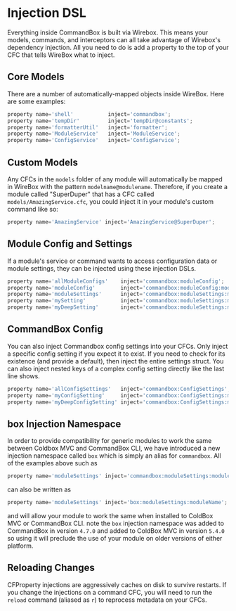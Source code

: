 # Injection DSL

Everything inside CommandBox is built via Wirebox. This means your models, commands, and interceptors can all take advantage of Wirebox's dependency injection. All you need to do is add a property to the top of your CFC that tells WireBox what to inject.

## Core Models

There are a number of automatically-mapped objects inside WireBox. Here are some examples:

```javascript
property name='shell'           inject='commandbox';
property name='tempDir'         inject='tempDir@constants';
property name='formatterUtil'   inject='formatter';
property name='ModuleService'   inject='ModuleService';
property name='ConfigService'   inject='ConfigService';
```

## Custom Models

Any CFCs in the `models` folder of any module will automatically be mapped in WireBox with the pattern `modelname@modulename`. Therefore, if you create a module called "SuperDuper" that has a CFC called `models/AmazingService.cfc`, you could inject it in your module's custom command like so:

```javascript
property name='AmazingService' inject='AmazingService@SuperDuper';
```

## Module Config and Settings

If a module's service or command wants to access configuration data or module settings, they can be injected using these injection DSLs.

```javascript
property name='allModuleConfigs'    inject='commandbox:moduleConfig';
property name='moduleConfig'        inject='commandbox:moduleConfig:moduleName';
property name='moduleSettings'      inject='commandbox:moduleSettings:moduleName';
property name='mySetting'           inject='commandbox:moduleSettings:moduleName:mySetting';
property name='myDeepSetting'       inject='commandbox:moduleSettings:moduleName:mySetting';
```

## CommandBox Config

You can also inject Commandbox config settings into your CFCs. Only inject a specific config setting if you expect it to exist. If you need to check for its existence \(and provide a default\), then inject the entire settings struct. You can also inject nested keys of a complex config setting directly like the last line shows.

```javascript
property name='allConfigSettings'   inject='commandbox:ConfigSettings';
property name='myConfigSetting'     inject='commandbox:ConfigSettings:myConfigSetting';
property name='myDeepConfigSetting' inject='commandbox:ConfigSettings:myConfigSetting.nested.keys.here';
```

## box Injection Namespace

In order to provide compatibility for generic modules to work the same between Coldbox MVC and CommandBox CLI, we have introduced a new injection namespace called `box` which is simply an alias for `commandbox`.  All of the examples above such as 

```javascript
property name='moduleSettings' inject='commandbox:moduleSettings:moduleName';
```

can also be written as

```javascript
property name='moduleSettings' inject='box:moduleSettings:moduleName';
```

and will allow your module to work the same when installed to ColdBox MVC or CommandBox CLI.  note the `box` injection namespace was added to CommandBox in version `4.7.0` and added to ColdBox MVC in version `5.4.0` so using it will preclude the use of your module on older versions of either platform.

## Reloading Changes

CFProperty injections are aggressively caches on disk to survive restarts.  If you change the injections on a command CFC, you will need to run the `reload` command \(aliased as `r`\) to reprocess metadata on your CFCs.


